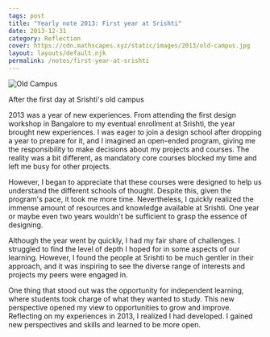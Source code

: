 ```yaml
---
tags: post
title: "Yearly note 2013: First year at Srishti"
date: 2013-12-31
category: Reflection
cover: https://cdn.mathscapes.xyz/static/images/2013/old-campus.jpg
layout: layouts/default.njk
permalink: /notes/first-year-at-srishti
--- 
```


<img src="https://cdn.mathscapes.xyz/static/images/2013/old-campus.jpg" alt="Old Campus" />
<p class="caption">After the first day at Srishti's old campus</p>
 
2013 was a year of new experiences. From attending the first design workshop in Bangalore to my eventual enrollment at Srishti, the year brought new experiences. I was eager to join a design school after dropping a year to prepare for it, and I imagined an open-ended program, giving me the responsibility to make decisions about my projects and courses. The reality was a bit different, as mandatory core courses blocked my time and left me busy for other projects.

However, I began to appreciate that these courses were designed to help us understand the different schools of thought. Despite this, given the program's pace, it took me more time. Nevertheless, I quickly realized the immense amount of resources and knowledge available at Srishti. One year or maybe even two years wouldn't be sufficient to grasp the essence of designing.

Although the year went by quickly, I had my fair share of challenges. I struggled to find the level of depth I hoped for in some aspects of our learning. However, I found the people at Srishti to be much gentler in their approach, and it was inspiring to see the diverse range of interests and projects my peers were engaged in.

One thing that stood out was the opportunity for independent learning, where students took charge of what they wanted to study. This new perspective opened my view to opportunities to grow and improve. Reflecting on my experiences in 2013, I realized I had developed. I gained new perspectives and skills and learned to be more open. 